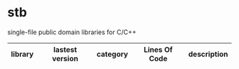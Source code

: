 stb
===

single-file public domain libraries for C/C++

library    | lastest version | category | Lines Of Code | description
--------------------- | ---- | -------- | ------------- | --------------------------------
